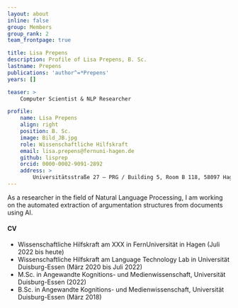 ```yaml
---
layout: about
inline: false
group: Members
group_rank: 2
team_frontpage: true

title: Lisa Prepens
description: Profile of Lisa Prepens, B. Sc.
lastname: Prepens
publications: 'author^=*Prepens'
years: []

teaser: >
    Computer Scientist & NLP Researcher

profile:
    name: Lisa Prepens
    align: right
    position: B. Sc.
    image: Bild_JB.jpg
    role: Wissenschaftliche Hilfskraft
    email: lisa.prepens@fernuni-hagen.de
    github: lisprep
    orcid: 0000-0002-9091-2892
    address: >
        Universitätsstraße 27 – PRG / Building 5, Room B 118, 58097 Hagen
---
```



As a researcher in the field of Natural Language Processing, I am working on the automated extraction of argumentation structures from documents using AI.

#### CV

- Wissenschaftliche Hilfskraft am XXX in FernUniversität in Hagen (Juli 2022 bis heute)
- Wissenschaftliche Hilfskraft am Language Technology Lab in Universität Duisburg-Essen (März 2020 bis Juli 2022)
- M.Sc. in Angewandte Kognitions- und Medienwissenschaft, Universität Duisburg-Essen (2022)
- B.Sc. in Angewandte Kognitions- und Medienwissenschaft, Universität Duisburg-Essen (März 2018)

